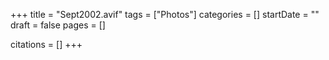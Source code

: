 +++
title = "Sept2002.avif"
tags = ["Photos"]
categories = []
startDate = ""
draft = false
pages = []

citations = []
+++
